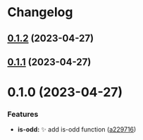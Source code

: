 # Changelog
## [0.1.2](https://github.com/guysenpai/integrated-monorepo/compare/0.1.1...0.1.2) (2023-04-27)



## [0.1.1](https://github.com/guysenpai/integrated-monorepo/compare/0.1.0...0.1.1) (2023-04-27)



# 0.1.0 (2023-04-27)


### Features

* **is-odd:** :sparkles: add is-odd function ([a229716](https://github.com/guysenpai/integrated-monorepo/commit/a22971632cc5e4c46c0d254e50a878b2e73a82c8))
